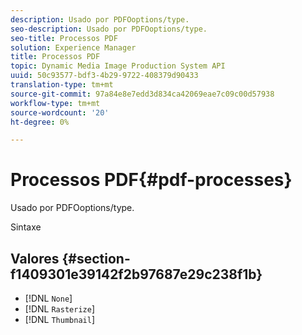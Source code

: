 ```yaml
---
description: Usado por PDFOoptions/type.
seo-description: Usado por PDFOoptions/type.
seo-title: Processos PDF
solution: Experience Manager
title: Processos PDF
topic: Dynamic Media Image Production System API
uuid: 50c93577-bdf3-4b29-9722-408379d90433
translation-type: tm+mt
source-git-commit: 97a84e8e7edd3d834ca42069eae7c09c00d57938
workflow-type: tm+mt
source-wordcount: '20'
ht-degree: 0%

---
```



# Processos PDF{#pdf-processes}

Usado por PDFOoptions/type.

Sintaxe

## Valores {#section-f1409301e39142f2b97687e29c238f1b}

* [!DNL `None`]
* [!DNL `Rasterize`]
* [!DNL `Thumbnail`]

